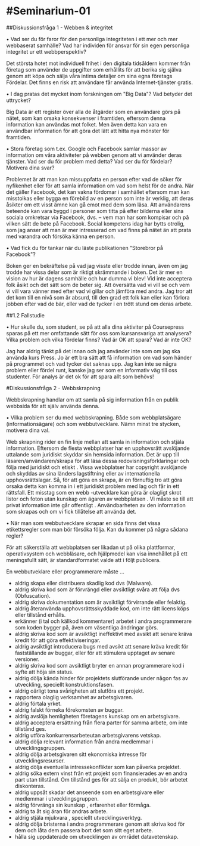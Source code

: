 #Seminarium-01
=============
##Diskussionsfråga 1 - Webben & integritet

•	Vad ser du för faror för den personliga integriteten i ett mer och mer webbaserat samhälle? 
Vad har individen för ansvar för sin egen personliga integritet ur ett webbperspektiv?

Det största hotet mot individuell frihet i den digitala tidsåldern kommer från företag som använder de uppgifter 
som erhållits för att berika sig själva genom att köpa och sälja våra intima detaljer om sina egna företags Fördelar. 
Det finns en risk att användare får använda Internet-tjänster gratis.

•	I dag pratas det mycket inom forskningen om "Big Data"? Vad betyder det uttrycket?

Big Data är ett register över alla de åtgärder som en användare görs på nätet, som kan orsaka konsekvenser i 
framtiden, eftersom denna information kan användas mot folket. Men även detta kan vara en användbar information 
för att göra det lätt att hitta nya mönster för framtiden.

•	Stora företag som t.ex. Google och Facebook samlar massor av information om våra aktiviteter på webben genom 
att vi använder deras tjänster. Vad ser du för problem med detta? Vad ser du för fördelar? Motivera dina svar?

Problemet är att man kan missuppfatta en person efter vad de söker för nyfikenhet eller för att samla information 
om vad som helst för de andra. När det gäller Facebook, det kan vakna fördomar i samhället eftersom man kan misstolkas 
eller bygga en förebild av en person som inte är verklig, att deras åsikter om ett visst ämne kan gå emot med dem som 
läsa. Att användarens beteende kan vara byggd i personer som titta på efter bilderna eller sina sociala omkretsar via 
Facebook, dvs. – vem man har som kompisar och på vilken sätt de bete på Facebook. Social kompetens idag har bytts 
otrolig, som jag anser att man är mer intresserad om vad finns på nätet än att prata med varandra och försöka känna 
en person. 

•	Vad fick du för tankar när du läste publikationen "Storebror på Facebook"?

Boken ger en bekräftelse på vad jag visste eller trodde innan, även om jag trodde har vissa delar som är riktigt 
skrämmande i boken. Det är mer en vision av hur är dagens samhälle och hur dumma vi blev! Vid inte acceptera folk 
åsikt och det sätt som de beter sig. Att översätta vad vi vill se och vem vi vill vara vänner med efter vad vi gillar 
och jämföra med andra. Jag tror att det kom till en nivå som är absurd, till den grad ett folk kan eller kan förlora 
jobben efter vad de bär, eller vad de tycker i en trött stund om deras arbete.

##1.2	Fallstudie

•	Hur skulle du, som student, se på att alla dina aktiviter på Coursepress sparas på ett mer omfattande sätt 
för oss som kursansvariga att analysera? Vilka problem och vilka fördelar finns? Vad är OK att spara? Vad är inte OK?

Jag har aldrig tänkt på det innan och jag använder inte som om jag ska använda kurs Press. Jo är ett bra sätt att få 
information om vad som händer på programmet och vad tycker det saknas upp. Jag kan inte se några problem eller fördel 
runt, kanske jag ser som en informativ väg till oss studenter. För analys är det ok för att spara allt som behövs!

#Diskussionsfråga 2 - Webbskrapning

Webbskrapning handlar om att samla på sig information från en publik webbsida för att själv använda denna.

•	Vilka problem ser du med webbskrapning. Både som webbplatsägare (informationsägare) och som webbutvecklare. 
Nämn minst tre stycken, motivera dina val.

Web skrapning rider en fin linje mellan att samla in information och stjäla information. Eftersom de flesta 
webbplatser har en upphovsrätt avslöjande uttalande som juridiskt skyddar sin hemsida information. 
Det är upp till läsaren/användaren/skrapa för att läsa dessa redovisningsförklaringar och följa med juridiskt 
och etiskt . Vissa webbplatser har copyright avslöjande och skyddas av sina länders lagstiftning eller av 
internationella upphovsrättslagar.
Så, för att göra en skrapa, är en förnuftig tro att göra orsaka detta kan komma in i ett juridiskt problem med 
lag och får in ett rättsfall. Ett misstag som en webb -utvecklare kan göra är olagligt skrot listor och foton utan 
kunskap om ägaren av webbplatsen . Vi måste se till att privat information inte går offentligt . Användbarheten 
av den information som skrapas och om vi fick tillåtelse att använda det.

•	När man som webbutvecklare skrapar en sida finns det vissa etikettsregler som man bör försöka följa. Kan du kommer 
på några sådana regler?

För att säkerställa att webbplatsen ser likadan ut på olika plattformar, operativsystem och webbläsare, och hjälpmedel 
kan visa innehållet på ett meningsfullt sätt, är standardformatet valde att i följt publicera.

En webbutveklare eller programmerare måste ...
- aldrig skapa eller distribuera skadlig kod dvs (Malware).
- aldrig skriva kod som är förvrängd eller avsiktligt svåra att följa dvs (Obfuscation).
- aldrig skriva dokumentation som är avsiktligt förvirrande eller felaktig.
- aldrig återanvända upphovsrättsskyddade kod, om inte rätt licens köps eller tillstånd erhålls.
- erkänner (i tal och källkod kommentarer) arbetet i andra programmerare som koden bygger på, även om väsentliga 
ändringar görs.
- aldrig skriva kod som är avsiktligt ineffektivt med avsikt att senare kräva kredit för att göra effektiviseringar.
- aldrig avsiktligt introducera bugs med avsikt att senare kräva kredit för fastställande av buggar, eller för att 
stimulera upptaget av senare versioner.
- aldrig skriva kod som avsiktligt bryter en annan programmerare kod i syfte att höja sin status.
- aldrig dölja kända hinder för projektets slutförande under någon fas av utveckling, speciellt konstruktionsfasen.
- aldrig oärligt tona svårigheten att slutföra ett projekt.
- rapportera olaglig verksamhet av arbetsgivaren.
- aldrig förtala yrket.
- aldrig falskt förneka förekomsten av buggar.
- aldrig avslöja hemligheten företagens kunskap om en arbetsgivare.
- aldrig acceptera ersättning från flera parter för samma arbete, om inte tillstånd ges.
- aldrig utföra konkurrensarbeteutan arbetsgivarens vetskap.
- aldrig dölja relevant information från andra medlemmar i utvecklingsgruppen.
- aldrig dölja arbetsgivaren sitt ekonomiska intresse för utvecklingsresurser.
- aldrig dölja eventuella intressekonflikter som kan påverka projektet.
- aldrig söka extern vinst från ett projekt som finansierades av en andra part utan tillstånd. Om tillstånd ges för att 
sälja en produkt, bör arbetet diskonteras.
- aldrig uppsåt skadar det anseende som en arbetsgivare eller medlemmar i utvecklingsgruppen.
- aldrig förvränga sin kunskap , erfarenhet eller förmåga.
- aldrig ta åt sig äran för andras arbete.
- aldrig stjäla mjukvara , speciellt utvecklingsverktyg.
- aldrig dölja bristerna i andra programmerare genom att skriva kod för dem och låta dem passera bort det som sitt eget arbete.
- hålla sig uppdaterade om utvecklingen av området datavetenskap.

